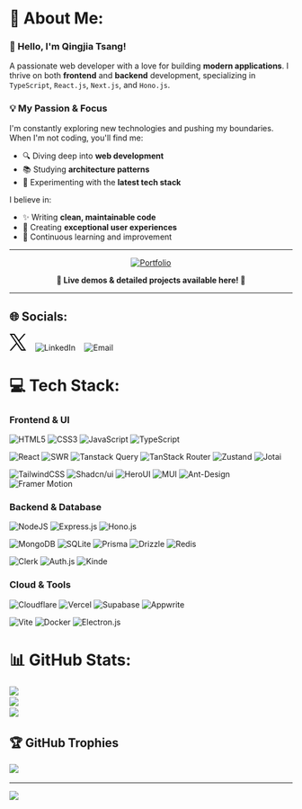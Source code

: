 # 💫 About Me:

<div align="left">

### 👋 Hello, I'm Qingjia Tsang!

A passionate web developer with a love for building **modern applications**. I thrive on both **frontend** and **backend** development, specializing in `TypeScript`, `React.js`, `Next.js`, and `Hono.js`.

### 💡 My Passion & Focus

I'm constantly exploring new technologies and pushing my boundaries. When I'm not coding, you'll find me:

- 🔍 Diving deep into **web development**
- 📚 Studying **architecture patterns**
- 🚀 Experimenting with the **latest tech stack**

I believe in:

- ✨ Writing **clean, maintainable code**
- 🎯 Creating **exceptional user experiences**
- 🔄 Continuous learning and improvement

</div>

<div align="center">
  <hr/>
  <a href="https://portfolioqingjiatsang.vercel.app/" target="_blank">
    <img src="https://img.shields.io/badge/👉%20Click%20to%20View%20My%20Portfolio-black?style=for-the-badge&logo=vercel&logoColor=white" alt="Portfolio" />
  </a>
  <p align="center">
    <strong>🌟 Live demos & detailed projects available here! 🌟</strong>
  </p>
  <hr/>
</div>

## 🌐 Socials:

<div align="left">
  <a href="https://x.com/JohnLocke72__" target="_blank" style="text-decoration: none">
    <img src="https://raw.githubusercontent.com/simple-icons/simple-icons/develop/icons/x.svg" width="30" height="30" alt="X" />
  </a>&nbsp;&nbsp;
  <a href="https://linkedin.com/in/Qingjia_Tsang" target="_blank" style="text-decoration: none">
    <img src="https://raw.githubusercontent.com/rahuldkjain/github-profile-readme-generator/master/src/images/icons/Social/linked-in-alt.svg" width="30" height="30" alt="LinkedIn" />
  </a>&nbsp;&nbsp;
  <a href="mailto:johnlocke12321@gmail.com" target="_blank" style="text-decoration: none">
    <img src="https://raw.githubusercontent.com/simple-icons/simple-icons/develop/icons/gmail.svg" width="30" height="30" alt="Email" />
  </a>
</div>

# 💻 Tech Stack:

### Frontend & UI

![HTML5](https://img.shields.io/badge/html5-%23E34F26.svg?style=flat&logo=html5&logoColor=white) ![CSS3](https://img.shields.io/badge/css3-%231572B6.svg?style=flat&logo=css3&logoColor=white) ![JavaScript](https://img.shields.io/badge/javascript-%23323330.svg?style=flat&logo=javascript&logoColor=%23F7DF1E) ![TypeScript](https://img.shields.io/badge/typescript-%23007ACC.svg?style=flat&logo=typescript&logoColor=white)

![React](https://img.shields.io/badge/react-%2320232a.svg?style=flat&logo=react&logoColor=%2361DAFB) ![SWR](https://img.shields.io/badge/SWR-%23000000.svg?style=flat&logo=vercel&logoColor=white) ![Tanstack Query](https://img.shields.io/badge/-React%20Query-FF4154?style=flat&logo=react%20query&logoColor=white) ![TanStack Router](https://img.shields.io/badge/TanStack_Router-FF4154?style=flat&logo=react&logoColor=white) ![Zustand](https://img.shields.io/badge/zustand-%2320232a.svg?style=flat&logo=react&logoColor=%2361DAFB) ![Jotai](https://img.shields.io/badge/jotai-%2320232a.svg?style=flat&logo=react&logoColor=%2361DAFB)

![TailwindCSS](https://img.shields.io/badge/tailwindcss-%2338B2AC.svg?style=flat&logo=tailwind-css&logoColor=white) ![Shadcn/ui](https://img.shields.io/badge/shadcn/ui-000000?style=flat&logo=shadcnui&logoColor=white) ![HeroUI](https://img.shields.io/badge/HeroUI-black?style=flat&logo=heroicons&logoColor=white) ![MUI](https://img.shields.io/badge/MUI-%230081CB.svg?style=flat&logo=mui&logoColor=white) ![Ant-Design](https://img.shields.io/badge/-AntDesign-%230170FE?style=flat&logo=ant-design&logoColor=white) ![Framer Motion](https://img.shields.io/badge/Framer_Motion-black?style=flat&logo=framer&logoColor=blue)

### Backend & Database

![NodeJS](https://img.shields.io/badge/node.js-6DA55F?style=flat&logo=node.js&logoColor=white) ![Express.js](https://img.shields.io/badge/express.js-%23404d59.svg?style=flat&logo=express&logoColor=%2361DAFB) ![Hono.js](https://img.shields.io/badge/hono.js-%23FF4B03.svg?style=flat&logo=hono&logoColor=white)

![MongoDB](https://img.shields.io/badge/MongoDB-%234ea94b.svg?style=flat&logo=mongodb&logoColor=white) ![SQLite](https://img.shields.io/badge/sqlite-%2307405e.svg?style=flat&logo=sqlite&logoColor=white) ![Prisma](https://img.shields.io/badge/Prisma-3982CE?style=flat&logo=Prisma&logoColor=white) ![Drizzle](https://img.shields.io/badge/Drizzle-C5F74F?style=flat&logo=drizzle&logoColor=black) ![Redis](https://img.shields.io/badge/redis-%23DD0031.svg?style=flat&logo=redis&logoColor=white)

![Clerk](https://img.shields.io/badge/Clerk-6C47FF?style=flat&logo=clerk&logoColor=white) ![Auth.js](https://img.shields.io/badge/Auth.js-000000?style=flat&logo=authjs&logoColor=white) ![Kinde](https://img.shields.io/badge/Kinde-FF4154?style=flat&logo=kinde&logoColor=white)

### Cloud & Tools

![Cloudflare](https://img.shields.io/badge/Cloudflare-F38020?style=flat&logo=Cloudflare&logoColor=white) ![Vercel](https://img.shields.io/badge/vercel-%23000000.svg?style=flat&logo=vercel&logoColor=white) ![Supabase](https://img.shields.io/badge/Supabase-3ECF8E?style=flat&logo=supabase&logoColor=white) ![Appwrite](https://img.shields.io/badge/Appwrite-%23FD366E.svg?style=flat&logo=appwrite&logoColor=white)

![Vite](https://img.shields.io/badge/vite-%23646CFF.svg?style=flat&logo=vite&logoColor=white) ![Docker](https://img.shields.io/badge/docker-%230db7ed.svg?style=flat&logo=docker&logoColor=white) ![Electron.js](https://img.shields.io/badge/Electron-191970?style=flat&logo=Electron&logoColor=white)

# 📊 GitHub Stats:

<div>
  <img src="https://github-readme-stats-flax-ten-25.vercel.app/api?username=qingjiatsang&theme=buefy&hide_border=false&include_all_commits=false&count_private=false&show_icons=true&custom_title=Qingjia Tsang's GitHub Stats: &icon_color=6366f1&title_color=6366f1" width="350px" />
  <br/>
  <img src="https://my-own-github-readme-streak-stats.vercel.app/?user=qingjiatsang&theme=buefy&hide_border=false&ring_color=6366f1&fire_color=6366f1&currStreakLabel_color=6366f1" width="350px" />
  <br/>
  <img src="https://github-readme-stats-flax-ten-25.vercel.app/api/top-langs/?username=qingjiatsang&theme=buefy&hide_border=false&include_all_commits=false&count_private=false&layout=compact&title_color=6366f1" width="350px" />
</div>

## 🏆 GitHub Trophies

<div>
  <img src="https://github-profile-trophy.vercel.app/?username=qingjiatsang&theme=flat&no-frame=true&column=5&margin-w=15&margin-h=15&rank=-?&title=Commits,Issues,PullRequest,Repositories,Stars,Followers&no-bg=true" />
</div>

---

[![](https://visitcount.itsvg.in/api?id=qingjiatsang&icon=0&color=0)](https://visitcount.itsvg.in)

<!-- Proudly created with GPRM ( https://gprm.itsvg.in ) -->
